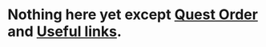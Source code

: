 # Nothing here yet except [Quest Order](https://github.com/DerGrubengraeber/DDO-Resources/blob/main/Quest%20Order.md) and [Useful links](https://github.com/DerGrubengraeber/DDO-Resources/blob/main/Useful%20links.md).
